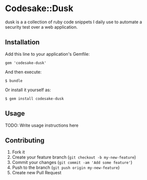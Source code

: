 # Codesake::Dusk

dusk is a a collection of ruby code snippets I daily use to automate a security
test over a web application. 

## Installation

Add this line to your application's Gemfile:

    gem 'codesake-dusk'

And then execute:

    $ bundle

Or install it yourself as:

    $ gem install codesake-dusk

## Usage

TODO: Write usage instructions here

## Contributing

1. Fork it
2. Create your feature branch (`git checkout -b my-new-feature`)
3. Commit your changes (`git commit -am 'Add some feature'`)
4. Push to the branch (`git push origin my-new-feature`)
5. Create new Pull Request
